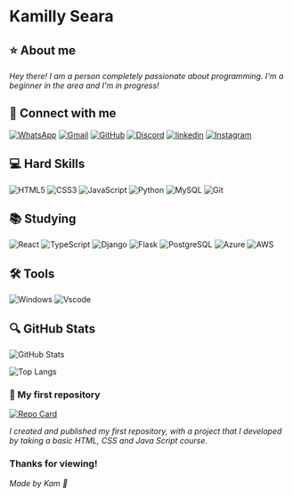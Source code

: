 # Kamilly Seara

## ⭐ About me 
_Hey there! I am a person completely passionate about programming. I'm a beginner in the area and I'm in progress!_

## 🔗 Connect with me
[![WhatsApp](https://img.shields.io/badge/WhatsApp-87CEFA?style=for-the-badge&logo=whatsapp&logoColor=fff)](https://wa.me/+5575988104198)
[![Gmail](https://img.shields.io/badge/Gmail-87CEFA?style=for-the-badge&logo=gmail&logoColor=fff)](mailto:kamiseara14@gmail.com)
[![GitHub](https://img.shields.io/badge/GitHub-87CEFA?style=for-the-badge&logo=github&logoColor=fff)](https://github.com/KamSeara)
[![Discord](https://img.shields.io/badge/Discord-87CEFA?style=for-the-badge&logo=discord&logoColor=fff)](https://discord.com/channels/@_seara./)
[![linkedin](https://img.shields.io/badge/linkedin-87CEFA?style=for-the-badge&logo=linkedin&logoColor=fff)](https://www.linkedin.com/in/kamillysearasantos/)
[![Instagram](https://img.shields.io/badge/instagram-87CEFA?style=for-the-badge&logo=instagram&logoColor=fff)](https://www.instagram.com/_kamseara/)

## 💻 Hard Skills
![HTML5](https://img.shields.io/badge/HTML5-87CEFA?style=for-the-badge&logo=html5&logoColor=fff)
![CSS3](https://img.shields.io/badge/CSS3-87CEFA?style=for-the-badge&logo=css3&logoColor=fff)
![JavaScript](https://img.shields.io/badge/JavaScript-87CEFA?style=for-the-badge&logo=javascript&logoColor=fff)
![Python](https://img.shields.io/badge/python-87CEFA?style=for-the-badge&logo=python&logoColor=fff)
![MySQL](https://img.shields.io/badge/MySQL-87CEFA?style=for-the-badge&logo=mysql&logoColor=fff)
![Git](https://img.shields.io/badge/GIT-87CEFA?style=for-the-badge&logo=git&logoColor=fff)

## 📚 Studying 
![React](https://img.shields.io/badge/React-87CEFA?style=for-the-badge&logo=react&logoColor=fff)
![TypeScript](https://img.shields.io/badge/TypeScript-87CEFA?style=for-the-badge&logo=typescript&logoColor=fff)
![Django](https://img.shields.io/badge/django-87CEFA.svg?style=for-the-badge&logo=django&logoColor=fff)
![Flask](https://img.shields.io/badge/flask-87CEFA.svg?style=for-the-badge&logo=flask&logoColor=fff)
![PostgreSQL](https://img.shields.io/badge/PostgreSQL-87CEFA?style=for-the-badge&logo=postgresql)
![Azure](https://img.shields.io/badge/Azure-87CEFA?style=for-the-badge&logo=microsoft%20azure&logoColor=blue&labelColor=fff&link=https%3A%2F%2Fimages.app.goo.gl%2FK7PN1jYJd57x4q7A8)
![AWS](https://img.shields.io/badge/AWS-87CEFA.svg?style=for-the-badge&logo=amazon-aws&logoColor=fff)

## 🛠 Tools
![Windows](https://img.shields.io/badge/Windows-87CEFA?style=for-the-badge&logo=windows&logoColor=fff)
![Vscode](https://img.shields.io/badge/Vscode-87CEFA?style=for-the-badge&logo=visual-studio-code&logoColor=fff)
## 🔍 GitHub Stats

![GitHub Stats](https://github-readme-stats.vercel.app/api?username=KamSeara&theme=transparent&bg_color=87CEFA&border_color=000&show_icons=true&icon_color=000&title_color=E94D5F&text_color=000&hide_title=true&hide=stats)

![Top Langs](https://github-readme-stats-git-masterrstaa-rickstaa.vercel.app/api/top-langs/?username=KamSeara&layout=compact&bg_color=87CEFA&border_color=000&title_color=000&text_color=000)

### 📘 My first repository
[![Repo Card](https://github-readme-stats.vercel.app/api/pin/?username=KamSeara&repo=project-website-gta&bg_color=87CEFA&border_color=000&show_icons=true&icon_color=000&title_color=000&text_color=000)](https://github.com/KamSeara/project-website-gta)

_I created and published my first repository, with a project that I developed by taking a basic HTML, CSS and Java Script course._


### Thanks for viewing!
_Made by Kam 💙_


